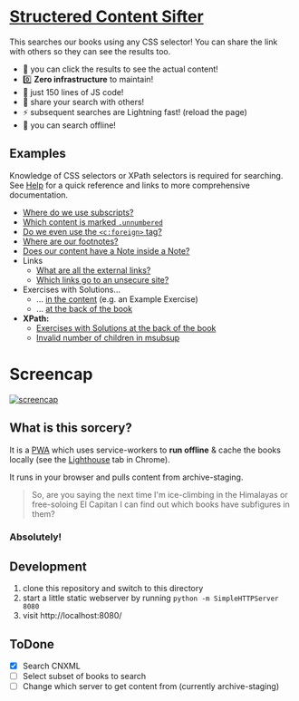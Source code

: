 # [Structered Content Sifter](https://openstax.github.io/sifter/)

This searches our books using any CSS selector! You can share the link with others so they can see the results too.

- :eyes: you can click the results to see the actual content!
- :zero: **Zero infrastructure** to maintain!
- :mouse2: just 150 lines of JS code!
- :link: share your search with others!
- :zap: subsequent searches are Lightning fast! (reload the page)
- :electric_plug: you can search offline!

## Examples

Knowledge of CSS selectors or XPath selectors is required for searching. See [Help](./help.md) for a quick reference and links to more comprehensive documentation.

- [Where do we use subscripts?](https://openstax.github.io/sifter/?v=1&sourceFormat=xhtml&q=sub)
- [Which content is marked `.unnumbered`](https://openstax.github.io/sifter/?v=1&sourceFormat=xhtml&q=.unnumbered)
- [Do we even use the `<c:foreign>` tag?](https://openstax.github.io/sifter/?v=1&sourceFormat=cnxml&q=//c:foreign)
- [Where are our footnotes?](https://openstax.github.io/sifter/?v=1&sourceFormat=xhtml&q=[role="doc-footnote"])
- [Does our content have a Note inside a Note?](https://openstax.github.io/sifter/?v=1&sourceFormat=cnxml&q=//c:note//c:note)
- Links
    - [What are all the external links?](https://openstax.github.io/sifter/?v=1&sourceFormat=xhtml&q=a[href%5E=http])
    - [Which links go to an unsecure site?](https://openstax.github.io/sifter/?v=1&sourceFormat=xhtml&q=a[href%5E="http%3A"])
- Exercises with Solutions...
    - ... [in the content](https://openstax.github.io/sifter/?v=1&sourceFormat=cnxml&q=//c:exercise//c:solution) (e.g. an Example Exercise)
    - ... [at the back of the book](https://openstax.github.io/sifter/?v=1&sourceFormat=xhtml&q=[data-type="exercise"]+[data-type="problem"]+>+a.os-number)
- **XPath:** 
    - [Exercises with Solutions at the back of the book](https://openstax.github.io/sifter/?v=1&sourceFormat=xhtml&q=%2F%2Fh%3A*[%40data-type="exercise"][h%3A*[%40data-type="problem"][h%3Aa[%40class=%27os-number%27]]])
    - [Invalid number of children in msubsup](https://openstax.github.io/sifter/?v=1&sourceFormat=xhtml&q=//m%3Amsubsup[count(*)!=3])

# Screencap

[![screencap](https://user-images.githubusercontent.com/253202/85438274-6c2ba700-b551-11ea-8157-897d12a527ae.gif)](https://openstax.github.io/sifter/)


## What is this sorcery?

It is a [PWA](https://web.dev/progressive-web-apps/) which uses service-workers to **run offline** & cache the books locally (see the [Lighthouse](https://developers.google.com/web/tools/lighthouse/) tab in Chrome).

It runs in your browser and pulls content from archive-staging.

> So, are you saying the next time I'm ice-climbing in the Himalayas or free-soloing El Capitan I can find out which books have subfigures in them?

### Absolutely!


## Development

1. clone this repository and switch to this directory
1. start a little static webserver by running `python -m SimpleHTTPServer 8080`
1. visit http://localhost:8080/


## ToDone

- [x] Search CNXML
- [ ] Select subset of books to search
- [ ] Change which server to get content from (currently archive-staging)
